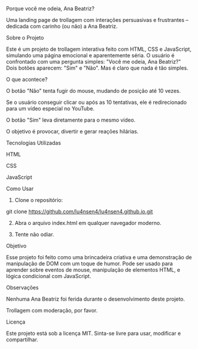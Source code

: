 Porque você me odeia, Ana Beatriz?

Uma landing page de trollagem com interações persuasivas e frustrantes – dedicada com carinho (ou não) a Ana Beatriz.

Sobre o Projeto

Este é um projeto de trollagem interativa feito com HTML, CSS e JavaScript, simulando uma página emocional e aparentemente séria. O usuário é confrontado com uma pergunta simples:
"Você me odeia, Ana Beatriz?"
Dois botões aparecem: "Sim" e "Não". Mas é claro que nada é tão simples.

O que acontece?

O botão "Não" tenta fugir do mouse, mudando de posição até 10 vezes.

Se o usuário conseguir clicar ou após as 10 tentativas, ele é redirecionado para um vídeo especial no YouTube.

O botão "Sim" leva diretamente para o mesmo vídeo.

O objetivo é provocar, divertir e gerar reações hilárias.


Tecnologias Utilizadas

HTML

CSS

JavaScript


Como Usar

1. Clone o repositório:

git clone https://github.com/lu4nsen4/lu4nsen4.github.io.git


2. Abra o arquivo index.html em qualquer navegador moderno.


3. Tente não odiar.



Objetivo

Esse projeto foi feito como uma brincadeira criativa e uma demonstração de manipulação de DOM com um toque de humor. Pode ser usado para aprender sobre eventos de mouse, manipulação de elementos HTML, e lógica condicional com JavaScript.

Observações

Nenhuma Ana Beatriz foi ferida durante o desenvolvimento deste projeto.

Trollagem com moderação, por favor.


Licença

Este projeto está sob a licença MIT. Sinta-se livre para usar, modificar e compartilhar.

